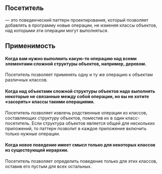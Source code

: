 ## Посетитель

— это поведенческий паттерн проектирования, который позволяет добавлять в программу новые операции, не изменяя классы
объектов, над которыми эти операции могут выполняться.

## Применимость

#### Когда вам нужно выполнить какую-то операцию над всеми элементами сложной структуры объектов, например, деревом.

Посетитель позволяет применять одну и ту же операцию к объектам различных классов.

#### Когда над объектами сложной структуры объектов надо выполнять некоторые не связанные между собой операции, но вы не хотите «засорять» классы такими операциями.

Посетитель позволяет извлечь родственные операции из классов, составляющих структуру объектов, поместив их в один
класс-посетитель. Если структура объектов является общей для нескольких приложений, то паттерн позволит в каждое
приложение включить только нужные операции.

#### Когда новое поведение имеет смысл только для некоторых классов из существующей иерархии.

Посетитель позволяет определить поведение только для этих классов, оставив его пустым для всех остальных.


